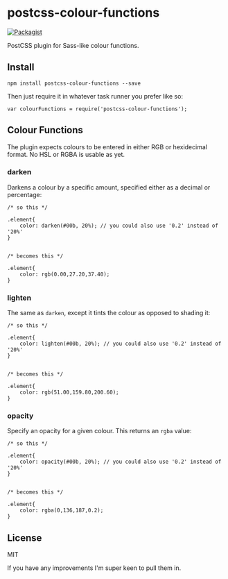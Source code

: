 # postcss-colour-functions

[![Packagist](https://img.shields.io/packagist/l/doctrine/orm.svg)]()

PostCSS plugin for Sass-like colour functions.

## Install

    npm install postcss-colour-functions --save

Then just require it in whatever task runner you prefer like so:

    var colourFunctions = require('postcss-colour-functions');

## Colour Functions

The plugin expects colours to be entered in either RGB or hexidecimal format. No HSL or RGBA is usable as yet. 

### darken

Darkens a colour by a specific amount, specified either as a decimal or percentage:

    /* so this */
    
    .element{
        color: darken(#00b, 20%); // you could also use '0.2' instead of '20%'
    }
    
    
    /* becomes this */
    
    .element{
        color: rgb(0.00,27.20,37.40);
    }

### lighten

The same as `darken`, except it tints the colour as opposed to shading it:

    /* so this */
    
    .element{
        color: lighten(#00b, 20%); // you could also use '0.2' instead of '20%'
    }
    
    
    /* becomes this */
    
    .element{
        color: rgb(51.00,159.80,200.60);
    }
    
### opacity

Specify an opacity for a given colour. This returns an `rgba` value:

    /* so this */
    
    .element{
        color: opacity(#00b, 20%); // you could also use '0.2' instead of '20%'
    }
    
    
    /* becomes this */
    
    .element{
        color: rgba(0,136,187,0.2);
    }
    
## License

MIT

If you have any improvements I'm super keen to pull them in.